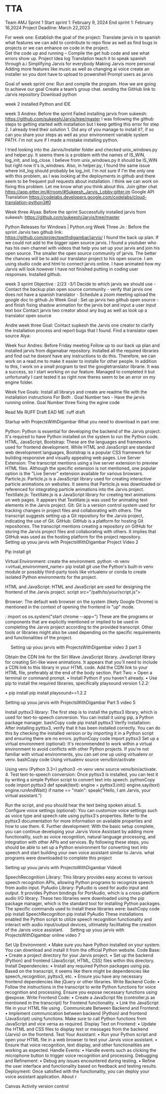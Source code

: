 # TTA
Team AMJ Sprint 1
Start sprint 1: February 9, 2024
End sprint 1: February 16,2024
Project Deadline: March 22,2023 

For week one: 
Establish the goal of the project:  Translate jarvis in to spanish 
what features we can add to contribute to repo flow as well as find bugs in projects or we can enhance on code in the project.  
Get the code up and running – Compile the get hub code and see what errors show up. 
Project Idea log 
Translation teach it to speak spanish through a.i 
Simplifying Jarvis for everybody
Making Jarvis more personal 
Adding more features like music as well as changing ai voice 
create an installer so you dont have to upload to powershell
Prompt users as jarvis 

					
Goal of week sprint one:  Run and compile the program. 
How we are going to achieve our goal
Create a team’s group chat.
 sending the GitHub link to Jarvis repository 
Download python


week 2
installed Python and IDE

week 3  Andres: Before the sprint 
Failed installing jarvis from sukeesh: https://github.com/sukeesh/Jarvis/tree/master
I was following the github steps to getting started with installation but I keep getting this error for step 2. I already tried their solution 1. Did any of you manage to install it?, if so can you share your steps as well as your environment variable system PATH. I'm not sure if I made a mistake installing python.
 

I tried looking into the Jarvis/Installer folder and checked unix_windows.py and helper.py. It seems there is a problem with the names of IS_WIN, log_init, and log_close. I believe from unix_windows.py it should be IS_WIN but right now it's is_windows. Also, in helper.py, I found the same issue where init_log should probably be log_init. I'm not sure if I'm the only one with this problem, as I was looking at the deployments in github and there seem to be frequent pull requests about installation. I think we can work on fixing this problem. Let me know what you think about this.
 Join gitter chat https://app.gitter.im/#/room/#Sukeesh_Jarvis_Lobby:gitter.im
Google API Translation https://codelabs.developers.google.com/codelabs/cloud-translation-python3#0

Week three Alyaa:  Before the sprint 
Successfully installed jarvis from sukeesh: https://github.com/sukeesh/Jarvis/tree/master

Python Releases for Windows | Python.org
Week Three Jo : Before the sprint 
Jarvis two github link: https://github.com/projectswithdigambar/jarvis/
I  found the back up plan.  If we could not add to the bigger open source jarvis.  I found a youtuber who has his own channel with videos that help you set up your jarvis and join his open source.  The smaller the open source community of jarvis. The better the chances will be to add our translator project to his open source. I am using studio code and html to connect jarvis online. I have animated how my Jarvis will look however I have not finished putting in coding user responses. Installed github.

 week 3  sprint Objective : 2/23 -3/1
Decide to which jarvis we should use -
     Contact the backup plan open source community -
    verify that jarvis one does not have a spanish translator -
Schedule a zoom meeting
upload the google doc to github
Jo Week Goal : Set up jarvis two github open source - and finish fixing shadow  animation for  the jarvis bot and input a user input text box 
Contact jarvis two creator about any bug as well as look up a translator open source  

Andre week three Goal: Contact supkesh the Jarvis one creator to clarify the installation process and report bugs that I found. Find a translator open source 
Alya:

Week four Andres: Before Friday meeting
Follow up to our back up plan and installed jarvis from digamabar repository. Installed all the required libraries and find out he doesnt have any instructions to do this. Therefore, we can work on a read.me to make it easier to installe for other people. In addition to this, I work on a small program to test the googletranslator librarie. It was a success, so I start working on our feature. Managed to completed it but unfortunatly I cant tested it as right now theres seem to be an error on my engine folder. 

Week five Goals: Install all librarys and create are readme file with the installation instructions For Both . 
Goal  Number two - Have the jarvis running online.
Goal Number three fixing the egine code 




























Read Me RUFF Draft 
EAD ME :ruff draft

Startup with ProjectsWithDigambar What you need to download in part one:

Python: Python is essential for developing the backend of the Jarvis project. It's required to have Python installed on the system to run the Python code.
HTML, JavaScript, Bootstrap: These are the languages and frameworks used for frontend development. While HTML and JavaScript are standard web development languages, Bootstrap is a popular CSS framework for building responsive and visually appealing web pages.
Live Server Extension: The transcript mentions using a live server extension to preview HTML files. Although the specific extension is not mentioned, one popular option is the "Live Server" extension available for various browsers.
Particle.js: Particle.js is a JavaScript library used for creating interactive particle animations on websites. It seems that Particle.js was downloaded or referenced for integrating particle animations into the Jarvis project.
Textillate.js: Textillate.js is a JavaScript library for creating text animations on web pages. It appears that Textillate.js was used for animating text elements in the Jarvis project.
Git: Git is a version control system used for tracking changes in project files and collaborating with others. The transcript suggests setting up a Git repository for the Jarvis project, indicating the use of Git.
GitHub: GitHub is a platform for hosting Git repositories. The transcript mentions creating a repository on GitHub for storing the Jarvis project files and collaborating with others. It implies that GitHub was used as the hosting platform for the project repository.
  Setting up youu jarvis with ProjectsWithDigambar Project Video 2

Pip install git

Virtual Environment: create the environment. python -m venv <virtual_environment_name> pip install git use the Python's built-in venv module or possibly third-party tools like virtualenv or conda to create isolated Python environments for the project.

HTML and JavaScript: HTML and JavaScript are used for designing the frontend of the Jarvis project. script src="/path/to/your/script.js"></script>

Browser: The default web browser on the system (likely Google Chrome) is mentioned in the context of opening the frontend in "up" mode.

: import os os.system("start chrome --app=") These are the programs or components that are explicitly mentioned or implied to be used in completing the Jarvis project according to the provided transcript. Other tools or libraries might also be used depending on the specific requirements and functionalities of the project.

  Setting up youu jarvis with ProjectsWithDigambar video 3 part 3

Obtain the CDN link for the Siri Wave JavaScript library. JavaScript library for creating Siri-like wave animations. It appears that you'll need to include a CDN link to this library in your HTML code. Add the CDN link to your HTML file, preferably at the end of the body section.
Part Two: • Open a terminal or command prompt. • Install Python if you haven't already. • Use pip to install the required libraries, specifically playsound version 1.2.2:

• pip install pip install playsound==1.2.2

Setting up youu jarvis with ProjectsWithDigambar Part 5 video 5

Install pyttsx3 library: The first step is to install the pyttsx3 library, which is used for text-to-speech conversion. You can install it using pip, a Python package manager. bashCopy code pip install pyttsx3
Verify installation: After installing pyttsx3, verify that it has been installed correctly. You can do this by checking the installed version or by importing it in a Python script and ensuring there are no errors. pythonCopy code import pyttsx3
Set up a virtual environment (optional): It's recommended to work within a virtual environment to avoid conflicts with other Python projects. If you're not familiar with virtual environments, you can set one up using virtualenv or venv. bashCopy code
Using virtualenv
source venv/bin/activate

Using venv (Python 3.3+)
python3 -m venv venv source venv/bin/activate. 4. Test text-to-speech conversion: Once pyttsx3 is installed, you can test it by writing a simple Python script to convert text into speech. pythonCopy code import pyttsx3 def speak(text): engine = pyttsx3.init() engine.say(text) engine.runAndWait() if name == "main": speak("Hello, I am Jarvis, your virtual assistant.")

Run the script, and you should hear the text being spoken aloud. 5. Configure voice settings (optional): You can customize voice settings such as voice type and speech rate using pyttsx3's properties. Refer to the pyttsx3 documentation for more information on available properties and how to use them. 6. Further development: With the basic setup complete, you can continue developing your Jarvis Voice Assistant by adding more functionality, such as voice recognition, natural language processing, and integration with other APIs and services. By following these steps, you should be able to set up a Python environment for converting text into speech and start building your own voice assistant similar to Jarvis. what programs were downloaded to complete this project

Setting up youu jarvis with ProjectsWithDigambar Video6

SpeechRecognition Library: This library provides easy access to various speech recognition APIs, allowing Python programs to recognize speech from audio input.
PyAudio Library: PyAudio is used for audio input and output. It provides Python bindings for PortAudio, which is a cross-platform audio I/O library. These two libraries were downloaded using the pip package manager, which is the standard tool for installing Python packages. The specific commands used to install these libraries were: bashCopy code pip install SpeechRecognition pip install PyAudio These installations enabled the Python script to utilize speech recognition functionality and interact with audio input/output devices, ultimately facilitating the creation of the Jarvis voice assistant.
  Setting up youu jarvis with ProjectsWithDigambar online video 7

Set Up Environment: • Make sure you have Python installed on your system. You can download and install it from the official Python website.
Code Base: • Create a project directory for your Jarvis project. • Set up the backend (Python) and frontend (JavaScript, HTML, CSS) files within this directory.
Install Dependencies: • Install any required Python packages using pip. Based on the transcript, it seems like there might be dependencies like speech_recognition, pyttsx3, etc. • Ensure you have any necessary frontend dependencies like jQuery or other libraries.
Write Backend Code: • Follow the instructions in the transcript to write Python functions for voice recognition and processing. Ensure you expose necessary functions using @expose.
Write Frontend Code: • Create a JavaScript file (controller.js as mentioned in the transcript) for frontend functionality. • Link the JavaScript file in your HTML file using <script src="controller.js"></script>.
Communicate Between Backend and Frontend: • Implement communication between backend (Python) and frontend (JavaScript) using functions. Make sure to call Python functions from JavaScript and vice versa as required.
Display Text on Frontend: • Update the HTML and CSS files to display text or messages from the backend (Jarvis) on the frontend.
Test Your Assistant: • Run your Python script and open your HTML file in a web browser to test your Jarvis voice assistant. • Ensure that voice recognition, text display, and other functionalities are working as expected.
Handle Events: • Handle events such as clicking the microphone button to trigger voice recognition and processing.
Debugging and Refinement: • Debug any issues encountered during testing. • Refine the user interface and functionality based on feedback and testing results.
Deployment: Once satisfied with the functionality, you can deploy your voice assistant application.
About
r





























   
Canvas Activity version control			
